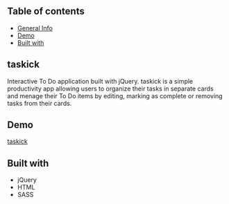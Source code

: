 ## Table of contents
* [General Info](#taskick)
* [Demo](#demo)
* [Built with](#built-with)

## taskick
Interactive To Do application built with jQuery. taskick is a simple productivity app allowing users to organize their
tasks in separate cards and menage their To Do items by editing, marking as complete or removing tasks from their cards.

## Demo
[taskick](https://skarmen.github.io/taskick/)

## Built with
  - jQuery
  - HTML 
  - SASS
   

